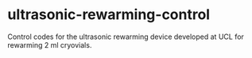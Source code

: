 # ultrasonic-rewarming-control
Control codes for the ultrasonic rewarming device developed at UCL for rewarming 2 ml cryovials.
